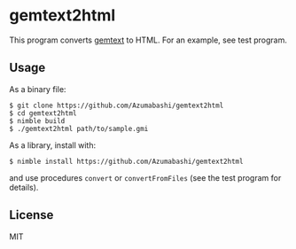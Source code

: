 # gemtext2html
This program converts [gemtext](https://geminiprotocol.net/docs/cheatsheet.gmi) to HTML.
For an example, see test program.

## Usage
As a binary file:
```
$ git clone https://github.com/Azumabashi/gemtext2html
$ cd gemtext2html
$ nimble build
$ ./gemtext2html path/to/sample.gmi
```

As a library, install with:
```
$ nimble install https://github.com/Azumabashi/gemtext2html
```
and use procedures `convert` or `convertFromFiles` (see the test program for details).

## License
MIT
